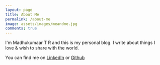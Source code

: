```yaml
---
layout: page
title: About Me
permalink: /about-me
image: assets/images/meandme.jpg
comments: true
---
```


<div class="row justify-content-between">
<div class="col-md-8 pr-5">

<p>I'm Madhukumaar T R and this is my personal blog. I write about things I love & wish to share with the world. </p>

<p>You can find me on <a href="https://www.linkedin.com/in/madhu-kumaar-500b2277">LinkedIn</a> or <a href="https://github.com/Anamican">Github</a></p>
</div>
